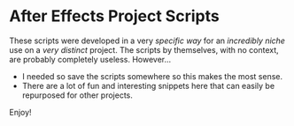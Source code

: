 # After Effects Project Scripts

These scripts were developed in a very _specific way_ for an _incredibly niche_ use on a _very distinct_ project. The scripts by themselves, with no context, are probably completely useless. However...

- I needed so save the scripts somewhere so this makes the most sense.
- There are a lot of fun and interesting snippets here that can easily be repurposed for other projects.

Enjoy!
